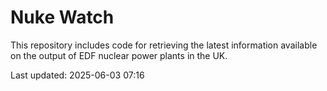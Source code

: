 # Nuke Watch

This repository includes code for retrieving the latest information available on the output of EDF nuclear power plants in the UK.

Last updated: 2025-06-03 07:16